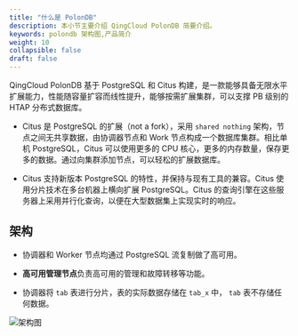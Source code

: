 ```yaml
---
title: "什么是 PolonDB"
description: 本小节主要介绍 QingCloud PolonDB 简要介绍。 
keywords: polondb 架构图,产品简介
weight: 10
collapsible: false
draft: false
---
```




QingCloud PolonDB 基于 PostgreSQL 和 Citus 构建，是一款能够具备无限水平扩展能力，性能随容量扩容而线性提升，能够按需扩展集群，可以支撑 PB 级别的  HTAP 分布式数据库。

<!--基于 Citus 构建，同时支持在线事务处理（OLTP）及在线分析处理（OLAP）场景。完美适配海量数据实时分析、海量事务处理等应用场景，有着众多独特优势。-->

- Citus 是 PostgreSQL 的扩展（not a fork），采用 `shared nothing` 架构，节点之间无共享数据，由协调器节点和 Work 节点构成一个数据库集群。相比单机 PostgreSQL，Citus 可以使用更多的 CPU 核心，更多的内存数量，保存更多的数据。通过向集群添加节点，可以轻松的扩展数据库。

- Citus 支持新版本 PostgreSQL 的特性，并保持与现有工具的兼容。Citus 使用分片技术在多台机器上横向扩展 PostgreSQL。Citus 的查询引擎在这些服务器上采用并行化查询，以便在大型数据集上实现实时的响应。

## 架构

- 协调器和 Worker 节点均通过 PostgreSQL 流复制做了高可用。

- **高可用管理节点**负责高可用的管理和故障转移等功能。

- 协调器将 `tab` 表进行分片，表的实际数据存储在 `tab_x` 中， `tab` 表不存储任何数据。

![架构图](../../_images/image-GaoKeYongJiaGou.png)
